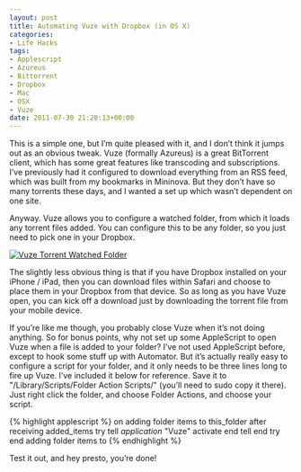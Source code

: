 ```yaml
---
layout: post
title: Automating Vuze with Dropbox (in OS X)
categories:
- Life Hacks
tags:
- Applescript
- Azureus
- Bittorrent
- Dropbox
- Mac
- OSX
- Vuze
date: 2011-07-30 21:20:13+00:00
---
```

This is a simple one, but I’m quite pleased with it, and I don’t think it jumps out as an obvious tweak. Vuze (formally Azureus) is a great BitTorrent client, which has some great features like transcoding and subscriptions. I’ve previously had it configured to download everything from an RSS feed, which was built from my bookmarks in Mininova. But they don’t have so many torrents these days, and I wanted a set up which wasn’t dependent on one site.

Anyway. Vuze allows you to configure a watched folder, from which it loads any torrent files added. You can configure this to be any folder, so you just need to pick one in your Dropbox.

[![Vuze Torrent Watched Folder](http://markisadeveloper.files.wordpress.com/2011/07/screen-shot-2011-07-31-at-17-15-45.png)](http://markisadeveloper.files.wordpress.com/2011/07/screen-shot-2011-07-31-at-17-15-45.png)

The slightly less obvious thing is that if you have Dropbox installed on your iPhone / iPad, then you can download files within Safari and choose to place them in your Dropbox from that device. So as long as you have Vuze open, you can kick off a download just by downloading the torrent file from your mobile device.

If you’re like me though, you probably close Vuze when it’s not doing anything. So for bonus points, why not set up some AppleScript to open Vuze when a file is added to your folder? I’ve not used AppleScript before, except to hook some stuff up with Automator. But it’s actually really easy to configure a script for your folder, and it only needs to be three lines long to fire up Vuze. I’ve included it below for reference. Save it to "/Library/Scripts/Folder Action Scripts/" (you’ll need to sudo copy it there). Just right click the folder, and choose Folder Actions, and choose your script.

{% highlight applescript %}
on adding folder items to this_folder after receiving added_items
try
tell _application_ "Vuze"
activate
end tell
end try
end adding folder items to
{% endhighlight %}

Test it out, and hey presto, you’re done!
